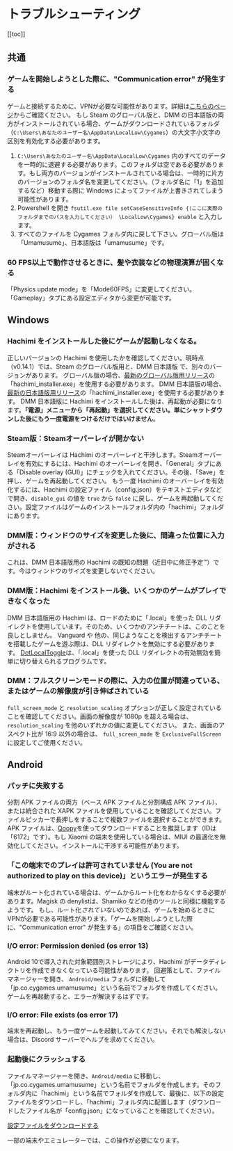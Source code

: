 # トラブルシューティング
[[toc]]

## 共通

### ゲームを開始しようとした際に、"Communication error" が発生する

ゲームと接続するために、VPNが必要な可能性があります。詳細は[こちらのページ](https://gametora.com/umamusume/playing-on-dmm)からご確認ください。
もし Steam のグローバル版と、DMM の日本語版の両方がインストールされている場合、ゲームがダウンロードされているフォルダ（`C:\Users\あなたのユーザー名\AppData\LocalLow\Cygames`）の大文字小文字の区別を有効化する必要があります。
1. `C:\Users\あなたのユーザー名\AppData\LocalLow\Cygames` 内のすべてのデータを一時的に退避する必要があります。このフォルダは空である必要があります。もし両方のバージョンがインストールされている場合は、一時的に片方のバージョンのフォルダ名を変更してください。（フォルダ名に「1」を追加するなど）移動する際に Windows によってファイルが上書きされてしまう可能性があります。
2. Powershell を開き `fsutil.exe file setCaseSensitiveInfo {（ここに実際のフォルダまでのパスを入力してください） \LocalLow\Cygames} enable` と入力します。
3. すべてのファイルを Cygames フォルダ内に戻して下さい。グローバル版は「Umamusume」、日本語版は「umamusume」です。

### 60 FPS以上で動作させるときに、髪や衣装などの物理演算が固くなる

「Physics update mode」を「Mode60FPS」に変更してください。「Gameplay」タブにある設定エディタから変更が可能です。

## Windows

### Hachimi をインストールした後にゲームが起動しなくなる。

正しいバージョンの Hachimi を使用したかを確認してください。現時点（v0.14.1）では、Steam のグローバル版用と、DMM 日本語版 で、別々のバージョンがあります。
グローバル版の場合、[最新のグローバル版用リリース](https://github.com/Hachimi-Hachimi/Hachimi-Unity2020/releases/latest)の「hachimi_installer.exe」を使用する必要があります。
DMM 日本語版の場合、[最新の日本語版用リリース](https://github.com/Hachimi-Hachimi/Hachimi/releases/latest)の「hachimi_installer.exe」を使用する必要があります。
DMM 日本語版に Hachimi をインストールした後は、再起動が必要になります。**「電源」メニューから「再起動」を選択してください。単にシャットダウンした後にもう一度電源をつけるだけではいけません**。

### Steam版：Steamオーバーレイが開かない

Steamオーバーレイは Hachimi のオーバーレイと干渉します。Steamオーバーレイを有効にするには、Hachimi のオーバーレイを開き、「General」タブにある「Disable overlay (GUI)」にチェックを入れてください。その後、「Save」を押し、ゲームを再起動してください。
もう一度 Hachimi のオーバーレイを有効化するには、Hachimi の設定ファイル（config.json）をテキストエディタなどで開き、`disable_gui` の値を `true` から `false` に戻し、ゲームを再起動してください。設定ファイルはゲームのインストールフォルダ内の「hachimi」フォルダにあります。

### DMM版：ウィンドウのサイズを変更した後に、間違った位置に入力がされる

これは、DMM 日本語版用の Hachimi の既知の問題（近日中に修正予定™）です。今はウィンドウのサイズを変更しないでください。

### DMM版：Hachimi をインストール後、いくつかのゲームがプレイできなくなった

DMM 日本語版用の Hachimi は、ロードのために「.local」を使った DLL リダイレクトを使用しています。そのため、いくつかのアンチチートは、このことを良しとしません。
Vanguard や 他の、同じようなことを検出するアンチチートを搭載したゲームを遊ぶ際は、DLL リダイレクトを無効にする必要があります。
[DotLocalToggle](https://github.com/LeadRDRK/DotLocalToggle/releases/)は、「.local」を使った DLL リダイレクトの有効無効を簡単に切り替えられるプログラムです。

### DMM：フルスクリーンモードの際に、入力の位置が間違っている、またはゲームの解像度が引き伸ばされている

`full_screen_mode` と `resolution_scaling` オプションが正しく設定されていることを確認してください。画面の解像度が 1080p を超える場合は、 `resolution_scaling` を他のいずれかの値に変更してください。
また、画面のアスペクト比が 16:9 以外の場合は、 `full_screen_mode` を `ExclusiveFullScreen` に設定してご使用ください。

## Android

### パッチに失敗する

分割 APK ファイルの両方（ベース APK ファイルと分割構成 APK ファイル）、または統合された XAPK ファイルを使用していることを確認してください。ファイルピッカーで長押しをすることで複数ファイルを選択することができます。
APK ファイルは、[Qoopy](https://qoopy.leadrdrk.com/)を使ってダウンロードすることを推奨します（IDは「6172」です）。もし Xiaomi の端末を使用している場合は、MIUI の最適化を無効化してください。インストールに干渉する可能性があります。

### 「この端末でのプレイは許可されていません (You are not authorized to play on this device)」というエラーが発生する

端末がルート化されている場合は、ゲームからルート化をわからなくする必要があります。Magisk の denylistは、Shamiko などの他のツールと同様に機能するようです。
もし、ルート化*されていない*のであれば、ゲームを始めるときにVPNが必要である可能性があります。「ゲームを開始しようとした際に、"Communication error" が発生する」の項目をご確認ください。

### I/O error: Permission denied (os error 13)

Android 10で導入された対象範囲別ストレージにより、Hachimi がデータディレクトリを作成できなくなっている可能性があります。
回避策として、ファイルマネージャーを開き、 `Android/media` フォルダに移動して「jp.co.cygames.umamusume」という名前でフォルダを作成してください。ゲームを再起動すると、エラーが解決するはずです。

### I/O error: File exists (os error 17)

端末を再起動し、もう一度ゲームを起動してみてください。それでも解決しない場合は、Discord サーバーでヘルプを求めてください。

### 起動後にクラッシュする

ファイルマネージャーを開き、`Android/media` に移動し、「jp.co.cygames.umamusume」という名前でフォルダを作成します。そのフォルダ内に「hachimi」という名前でフォルダを作成して、最後に、以下の設定ファイルをダウンロードし、「hachimi」フォルダ内に配置します（ダウンロードしたファイル名が「config.json」になっていることを確認してください）。

[設定ファイルをダウンロードする](https://files.leadrdrk.com/hachimi/android-compat/config.json)

一部の端末やエミュレーターでは、この操作が必要になります。